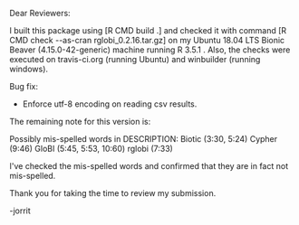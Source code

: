 Dear Reviewers:

I built this package using [R CMD build .] and checked it with command [R CMD check --as-cran rglobi_0.2.16.tar.gz] on my Ubuntu 18.04 LTS Bionic Beaver (4.15.0-42-generic) machine running R 3.5.1 . Also, the checks were executed on travis-ci.org (running Ubuntu) and winbuilder (running windows). 

Bug fix:
* Enforce utf-8 encoding on reading csv results.

The remaining note for this version is:

Possibly mis-spelled words in DESCRIPTION:
  Biotic (3:30, 5:24)
  Cypher (9:46)
  GloBI (5:45, 5:53, 10:60)
  rglobi (7:33)

I've checked the mis-spelled words and confirmed that they are in fact not mis-spelled. 

Thank you for taking the time to review my submission.

-jorrit
